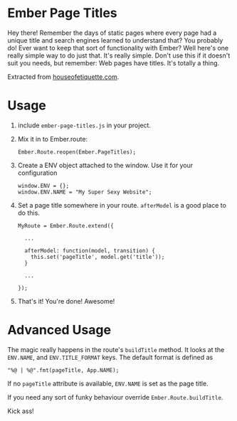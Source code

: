 Ember Page Titles
=================

Hey there! Remember the days of static pages where every page had a unique title
and search engines learned to understand that? You probably do! Ever want to
keep that sort of functionality with Ember? Well here's one really simple way to
do just that. It's really simple. Don't use this if it doesn't suit you needs,
but remember: Web pages have titles. It's totally a thing.

Extracted from [houseofetiquette.com](https://houseofetiquette.com).

Usage
=====

1. include `ember-page-titles.js` in your project.
2. Mix it in to Ember.route:

   ```
   Ember.Route.reopen(Ember.PageTitles);
   ```
3. Create a ENV object attached to the window. Use it for your configuration

   ```
   window.ENV = {};
   window.ENV.NAME = "My Super Sexy Website";
   ```
4. Set a page title somewhere in your route. `afterModel` is a good place to do
   this.

   ```
   MyRoute = Ember.Route.extend({

     ...

     afterModel: function(model, transition) {
       this.set('pageTitle', model.get('title'));
     }

     ...

   });
   ```
5. That's it! You're done! Awesome!

Advanced Usage
==============

The magic really happens in the route's `buildTitle` method. It looks at the
`ENV.NAME`, and `ENV.TITLE_FORMAT` keys. The default format is defined as
```
"%@ | %@".fmt(pageTitle, App.NAME);
```
If no `pageTitle` attribute is available, `ENV.NAME` is set as the page title.

If you need any sort of funky behaviour override `Ember.Route.buildTitle`.

Kick ass!

